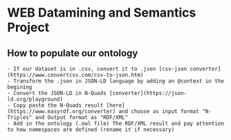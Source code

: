 # WEB Datamining and Semantics Project

## How to populate our ontology

    - If our dataset is in .csv, convert it to .json [csv-json converter](https://www.convertcsv.com/csv-to-json.htm)
    - Transform the .json in JSON-LD language by adding an @context in the begining
    - Convert the JSON-LD in N-Quads [converter](https://json-ld.org/playground)
    - Copy paste the N-Quads result [here](https://www.easyrdf.org/converter) and choose as input format "N-Triples" and Output format as "RDF/XML"
    - Add in the ontology (.owl file) The RDF/XML result and pay attention to how namespaces are defined (rename it if necessary)

    